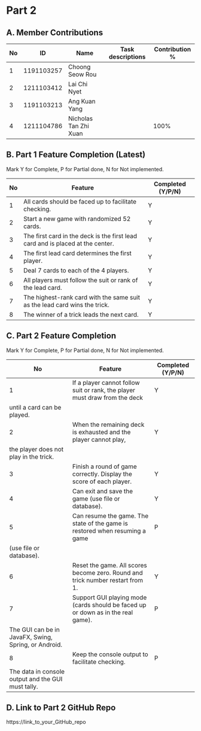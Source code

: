 # Part 2

## A. Member Contributions

No | ID         | Name                  | Task descriptions                                            | Contribution %
-- | ---------- | ----------------------| ------------------------------------------------------------ | --------------
1  | 1191103257 | Choong Seow Rou       |                                                              | 
2  | 1211103412 | Lai Chi Nyet          |                                                              | 
3  | 1191103213 | Ang Kuan Yang         |                                                              | 
4  | 1211104786 | Nicholas Tan Zhi Xuan |                                                              | 100%


## B. Part 1 Feature Completion (Latest)

Mark Y for Complete, P for Partial done, N for Not implemented.

No | Feature                                                                         | Completed (Y/P/N)
-- | ------------------------------------------------------------------------------- | -----------------
1  | All cards should be faced up to facilitate checking.                            | Y
2  | Start a new game with randomized 52 cards.                                      | Y
3  | The first card in the deck is the first lead card and is placed at the center.  | Y
4  | The first lead card determines the first player.                                | Y
5  | Deal 7 cards to each of the 4 players.                                          | Y
6  | All players must follow the suit or rank of the lead card.                      | Y
7  | The highest-rank card with the same suit as the lead card wins the trick.       | Y
8  | The winner of a trick leads the next card.                                      | Y


## C. Part 2 Feature Completion

Mark Y for Complete, P for Partial done, N for Not implemented.

No | Feature                                                                          | Completed (Y/P/N)
-- | -------------------------------------------------------------------------------- | -----------------
1  | If a player cannot follow suit or rank, the player must draw from the deck       | Y
   | until a card can be played.                                                      | 
2  | When the remaining deck is exhausted and the player cannot play,                 | Y
   | the player does not play in the trick.                                           |
3  | Finish a round of game correctly. Display the score of each player.              | Y
4  | Can exit and save the game (use file or database).                               | Y
5  | Can resume the game. The state of the game is restored when resuming a game      | P
   | (use file or database).                                                          |
6  | Reset the game. All scores become zero. Round and trick number restart from 1.   | Y
7  | Support GUI playing mode (cards should be faced up or down as in the real game). | P
   | The GUI can be in JavaFX, Swing, Spring, or Android.                             |
8  | Keep the console output to facilitate checking.                                  | P
   | The data in console output and the GUI must tally.                               |


## D. Link to Part 2 GitHub Repo

https://link_to_your_GitHub_repo

